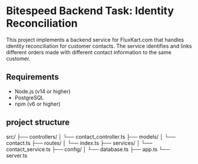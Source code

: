 # Bitespeed Backend Task: Identity Reconciliation

This project implements a backend service for FluxKart.com that handles identity reconciliation for customer contacts. The service identifies and links different orders made with different contact information to the same customer.

## Requirements

- Node.js (v14 or higher)
- PostgreSQL
- npm (v6 or higher)

## project structure

  src/
├── controllers/
│   └── contact_controller.ts
├── models/
│   └── contact.ts
├── routes/
│   └── index.ts
├── services/
│   └── contact_service.ts
├── config/
│   └── database.ts
├── app.ts
└── server.ts
